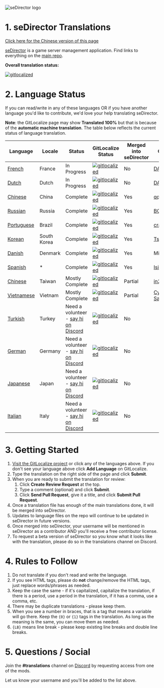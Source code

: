 ![seDirector logo](https://sedirector.net/images/logo.png)

# 1. seDirector Translations

[Click here for the Chinese version of this page](https://github-com.translate.goog/seDirector/Translations?_x_tr_sl=auto&_x_tr_tl=zh-CN&_x_tr_hl=en-US&_x_tr_pto=wapp)

[seDirector](https://sedirector.net) is a game server management application. Find links to everything on the [main repo](https://github.com/seDirector/App).

**Overall translation status:**

[![gitlocalized](https://gitlocalize.com/repo/6994/whole_project/badge.svg)](https://gitlocalize.com/repo/6994/whole_project?utm_source=badge)

# 2. Language Status

If you can read/write in any of these languages OR if you have another language you'd like to contribute, we'd love your help translating seDirector.

**Note**: the GitLocalize page may show **Translated 100%** but that is because of the **automatic machine translation**. The table below reflects the current status of language translation.

|Language|Locale|Status|GitLocalize Status|Merged into seDirector|Contributors|
|--|--|--|--|--|--|
|[French](https://gitlocalize.com/repo/6994/fr/en.json)|France|In Progress|[![gitlocalized](https://gitlocalize.com/repo/6994/fr/badge.svg)](https://gitlocalize.com/repo/6994/fr?utm_source=badge)|No|[DAYBR3AK1999](https://github.com/DAYBR3AK1999)|
|[Dutch](https://gitlocalize.com/repo/6994/nl/en.json)|Dutch|In Progress|[![gitlocalized](https://gitlocalize.com/repo/6994/nl/badge.svg)](https://gitlocalize.com/repo/6994/nl?utm_source=badge)|No|[DAYBR3AK1999](https://github.com/DAYBR3AK1999)|
|[Chinese](https://gitlocalize.com/repo/6994/zh-CN/en.json)|China|Complete|[![gitlocalized](https://gitlocalize.com/repo/6994/zh-CN/badge.svg)](https://gitlocalize.com/repo/6994/zh-CN?utm_source=badge)|Yes|[qq410525209](https://github.com/qq410525209)|
|[Russian](https://gitlocalize.com/repo/6994/ru/en.json)|Russia|Complete|[![gitlocalized](https://gitlocalize.com/repo/6994/ru/badge.svg)](https://gitlocalize.com/repo/6994/ru?utm_source=badge)|Yes|[BODZy](https://github.com/BODZy)|
|[Portuguese](https://gitlocalize.com/repo/6994/pt-BR/en.json)|Brazil|Complete|[![gitlocalized](https://gitlocalize.com/repo/6994/pt-BR/badge.svg)](https://gitlocalize.com/repo/6994/pt-BR?utm_source=badge)|Yes|[crashzk](https://github.com/crashzk)|
|[Korean](https://gitlocalize.com/repo/6994/ko/en.json)|South Korea|Complete|[![gitlocalized](https://gitlocalize.com/repo/6994/ko/badge.svg)](https://gitlocalize.com/repo/6994/ko?utm_source=badge)|Yes|[Tsukasa](https://github.com/Tsukasa-Nefren)|
|[Danish](https://gitlocalize.com/repo/6994/da/en.json)|Denmark|Complete|[![gitlocalized](https://gitlocalize.com/repo/6994/da/badge.svg)](https://gitlocalize.com/repo/6994/da?utm_source=badge)|Yes|MikkelDK|
|[Spanish](https://gitlocalize.com/repo/6994/es/en.json)|*|Complete|[![gitlocalized](https://gitlocalize.com/repo/6994/es/badge.svg)](https://gitlocalize.com/repo/6994/es?utm_source=badge)|Yes|[IsidroPenh](https://github.com/IsidroPenh)|
|[Chinese](https://gitlocalize.com/repo/6994/zh-TW/en.json)|Taiwan|Mostly Complete|[![gitlocalized](https://gitlocalize.com/repo/6994/zh-TW/badge.svg)](https://gitlocalize.com/repo/6994/zh-TW?utm_source=badge)|Partial|[in2002-tw](https://github.com/in2002-tw)|
|[Vietnamese](https://gitlocalize.com/repo/6994/vi/en.json)|Vietnam|Mostly Complete|[![gitlocalized](https://gitlocalize.com/repo/6994/vi/badge.svg)](https://gitlocalize.com/repo/6994/vi?utm_source=badge)|Partial|[Cyber-Samurai-997](https://github.com/Cyber-Samurai-997)|
|[Turkish](https://gitlocalize.com/repo/6994/tr/en.json)|Turkey|Need a volunteer - [say hi on Discord](https://sedirector.net/discord)|[![gitlocalized](https://gitlocalize.com/repo/6994/tr/badge.svg)](https://gitlocalize.com/repo/6994/tr?utm_source=badge)|No||
|[German](https://gitlocalize.com/repo/6994/de/en.json)|Germany|Need a volunteer - [say hi on Discord](https://sedirector.net/discord)|[![gitlocalized](https://gitlocalize.com/repo/6994/de/badge.svg)](https://gitlocalize.com/repo/6994/de?utm_source=badge)|No||
|[Japanese](https://gitlocalize.com/repo/6994/ja/en.json)|Japan|Need a volunteer - [say hi on Discord](https://sedirector.net/discord)|[![gitlocalized](https://gitlocalize.com/repo/6994/ja/badge.svg)](https://gitlocalize.com/repo/6994/ja?utm_source=badge)|No||
|[Italian](https://gitlocalize.com/repo/6994/it/en.json)|Italy|Need a volunteer - [say hi on Discord](https://sedirector.net/discord)|[![gitlocalized](https://gitlocalize.com/repo/6994/it/badge.svg)](https://gitlocalize.com/repo/6994/it?utm_source=badge)|No||
# 3. Getting Started

1.  [Visit the GitLocalize project](https://gitlocalize.com/repo/6994) or click any of the languages above. If you don't see your language above click **Add Language** on GitLocalize.
2.  Type the translation on the right side of the page and click **Submit**.
3.  When you are ready to submit the translation for review:
    1. Click **Create Review Request** at the top.
    2. Type a comment (optional) and click **Submit**.
    3. Click **Send Pull Request**, give it a title, and click **Submit Pull Request**.
4.  Once a translation file has enough of the main translations done, it will be merged into seDirector.
5.  Updates to language files on the repo will continue to be updated in seDirector in future versions.
6.  Once merged into seDirector, your username will be mentioned in seDirector as a contributor AND you'll receive a free contributor license.
7.  To request a beta version of seDirector so you know what it looks like with the translation, please do so in the translations channel on Discord.

# 4. Rules to Follow

1.  Do not translate if you don't read and write the language.
2.  If you see HTML tags, please do **not** change/remove the HTML tags, just replace words/phrases as needed.
3.  Keep the case the same - if it's capitalized, capitalize the translation, if there is a period, use a period in the translation, if it has a comma, use a comma, etc.
4.  There may be duplicate translations - please keep them.
5.  When you see a number in braces, that is a tag that means a variable will go there. Keep the `{0}` or `{1}` tags in the translation. As long as the meaning is the same, you can move them as needed.
6.  `{LB}` means line break - please keep existing line breaks and double line breaks.

# 5. Questions / Social

Join the **#translations** channel on [Discord](https://sedirector.net/discord) by requesting access from one of the mods.

Let us know your username and you'll be added to the list above.